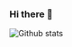 ### Hi there 👋
![Github stats](https://github-readme-stats.vercel.app/api?username=girayaksakal&theme=github_dark&show_icons=true&count_private=true)



<!--
**girayaksakal/girayaksakal** is a ✨ _special_ ✨ repository because its `README.md` (this file) appears on your GitHub profile.

Here are some ideas to get you started:

- 🔭 I’m currently working on ...
- 🌱 I’m currently learning ...
- 👯 I’m looking to collaborate on ...
- 🤔 I’m looking for help with ...
- 💬 Ask me about ...
- 📫 How to reach me: ...
- 😄 Pronouns: ...
- ⚡ Fun fact: ...
-->
